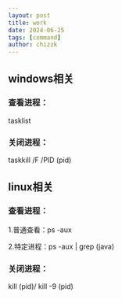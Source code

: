 ```yaml
---
layout: post
title: work
date: 2024-06-25
tags: [command]
author: chizzk
---
```

## windows相关

### 查看进程：
tasklist

### 关闭进程：
taskkill /F /PID (pid)


## linux相关

### 查看进程：

1.普通查看：ps -aux

2.特定进程：ps -aux | grep (java)

### 关闭进程：
kill (pid)/ kill -9 (pid)

